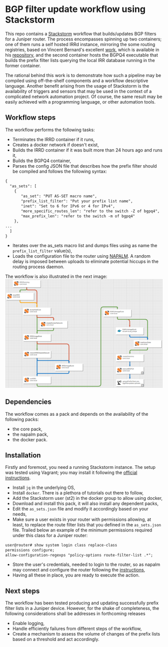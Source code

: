 # BGP filter update workflow using Stackstorm
This repo contains a [Stackstorm](https://stackstorm.com "stackstorm") workflow that builds/updates BGP filters for a Juniper router. The process encompasses spinning up two containers; one of them runs a self hosted IRRd instance, mirroring the some routing registries, based on Vincent Bernard's excellent [work](https://vincent.bernat.ch/en/blog/2020-bgpq4-irrd-docker "work"), which is available in his [repository](https://github.com/vincentbernat/irrd-legacy/tree/blade/master "Github"), and the second container hosts the BGPQ4 executable that builds the prefix filter lists querying the local IRR database running in the former container.

The rational behind this work is to demonstrate how such a pipeline may be compiled using off-the-shelf components and a workflow descriptive language. Another benefit arising from the usage of Stackstorm is the availability of triggers and sensors that may be used in the context of a complicated network automation project. Of course, the same result may be easily achieved with a programming language, or other automation tools.

## Workflow steps
The workflow performs the following tasks:
- Terminates the IRRD container if it runs,
- Creates a docker network if doesn't exist,
- Builds the IRRD container if it was built more than 24 hours ago and runs it,
- Builds the BGPQ4 container,
- Parses the config JSON file that describes how the prefix filter should be compiled and follows the following syntax:
```
{
  "as_sets": [
    {
       "as_set": "PUT AS-SET macro name",
       "prefix_list_filter": "Put your prefix list name",
       "inet": "Set to 6 for IPv6 or 4 for IPv4",
       "more_specific_routes_len": "refer to the switch -Z of bgpq4",
       "max_prefix_len": "refer to the switch -m of bgpq4"
    },
...
  ]
}
```
- Iterates over the as_sets macro list and dumps files using as name the `prefix_list_filter` value(s),
- Loads the configuration file to the router using [NAPALM](https://napalm.readthedocs.io/en/latest/ "NAPALM"). A random delay is imposed between uploads to eliminate potential hiccups in the routing process daemon.

The workflow is also illustrated in the next image: ![BGP filter update workflow](./Workflow.png "BGP filter update workflow")

## Dependencies
The workflow comes as a pack and depends on the availability of the following packs:
- the core pack,
- the napalm pack,
- the docker pack.

## Installation
Firstly and foremost, you need a running Stackstorm instance. The setup was tested using Vagrant; you may install it following the [official instructions](https://docs.stackstorm.com/install/vagrant.html "official instructions").
- Install `jq` in the underlying OS,
- Install `docker`. There is a plethora of tutorials out there to follow,
- Add the Stackstorm user (st2) in the docker group to allow using docker,
- Download and install this pack, it will also install any dependent packs, 
- Edit the `as_sets.json` file and modify it accordingly based on your needs, 
- Make sure a user exists in your router with permissions allowing,  at least, to replace the route filter lists that you defined in the `as_sets.json` file. Trailed below an example of the minimum permissions required under this class for a Juniper router:
```
user@router# show system login class replace-class 
permissions configure;
allow-configuration-regexps "policy-options route-filter-list .*";

```
- Store the user's credentials, needed to login to the router, so as napalm may connect and configure the router following the [instructions](https://github.com/StackStorm-Exchange/stackstorm-napalm/blob/master/README.md),
- Having all these in place, you are ready to execute the action.


## Next steps
The workflow has been tested producing and updating successfully prefix filter lists in a Juniper device. However, for the shake of completeness, the following considerations shall be addresses in forthcoming releases
- Enable logging,
- Handle efficiently failures from different steps of the workflow,
- Create a mechanism to assess the volume of changes of the prefix lists based on a threshold and act accordingly.
